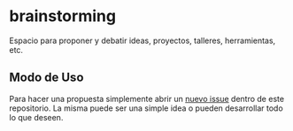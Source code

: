 # brainstorming

Espacio para proponer y debatir ideas, proyectos, talleres, herramientas, etc.

## Modo de Uso

Para hacer una propuesta simplemente abrir un [nuevo issue](https://github.com/gnuno/brainstorming/issues/new) dentro de este repositorio. La misma puede ser una simple idea o pueden desarrollar todo lo que deseen.
